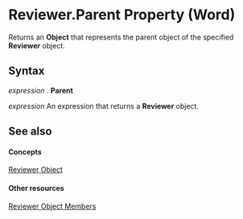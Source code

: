 
# Reviewer.Parent Property (Word)

Returns an  **Object** that represents the parent object of the specified **Reviewer** object.


## Syntax

 _expression_ . **Parent**

 _expression_ An expression that returns a **Reviewer** object.


## See also


#### Concepts


[Reviewer Object](d7824ac4-d62a-b8f8-a80c-6999a999456c.md)
#### Other resources


[Reviewer Object Members](d0d4914e-c218-e0e8-3e6b-6e04f4f56991.md)
